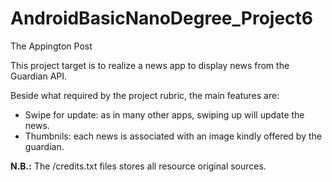 # AndroidBasicNanoDegree_Project6
The Appington Post

This project target is to realize a news app to display news from the Guardian API. 

Beside what required by the project rubric, the main features are:
* Swipe for update: as in many other apps, swiping up will update the news.
* Thumbnils: each news is associated with an image kindly offered by the guardian.

**N.B.:** The /credits.txt files stores all resource original sources.
